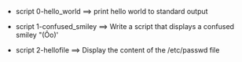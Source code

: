 - script 0-hello_world ==> print hello world to standard  output

- script 1-confused_smiley ==> Write a script that displays a confused smiley "(Ôo)'

- script 2-hellofile ==> Display the content of the /etc/passwd file



